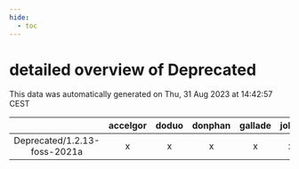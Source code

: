 ```yaml
---
hide:
  - toc
---
```


detailed overview of Deprecated
===============================


This data was automatically generated on Thu, 31 Aug 2023 at 14:42:57 CEST  

| |accelgor|doduo|donphan|gallade|joltik|skitty|swalot|victini|
| :---: | :---: | :---: | :---: | :---: | :---: | :---: | :---: | :---: |
|Deprecated/1.2.13-foss-2021a|x|x|x|x|x|x|x|x|
